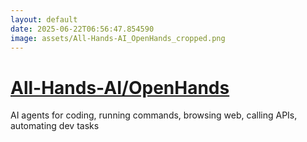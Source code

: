 ```yaml
---
layout: default
date: 2025-06-22T06:56:47.854590
image: assets/All-Hands-AI_OpenHands_cropped.png
---
```


# [All-Hands-AI/OpenHands](https://github.com/All-Hands-AI/OpenHands)

AI agents for coding, running commands, browsing web, calling APIs, automating dev tasks
